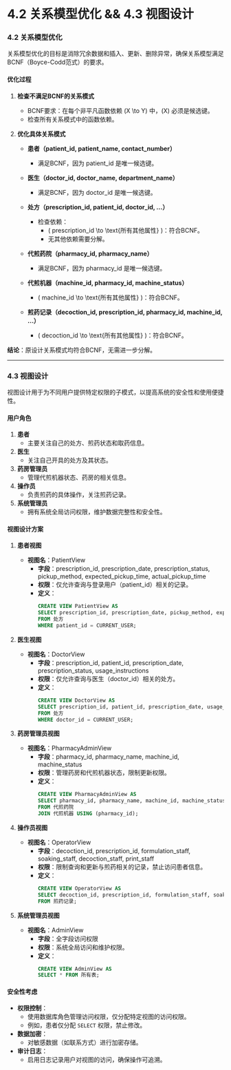 # 4.2 关系模型优化 && 4.3 视图设计

### **4.2 关系模型优化**

关系模型优化的目标是消除冗余数据和插入、更新、删除异常，确保关系模型满足BCNF（Boyce-Codd范式）的要求。

#### **优化过程**
1. **检查不满足BCNF的关系模式**
   - BCNF要求：在每个非平凡函数依赖 \(X \to Y\) 中，\(X\) 必须是候选键。
   - 检查所有关系模式中的函数依赖。

2. **优化具体关系模式**
   - **患者（patient_id, patient_name, contact_number）**  
     - 满足BCNF，因为 patient_id 是唯一候选键。

   - **医生（doctor_id, doctor_name, department_name）**  
     - 满足BCNF，因为 doctor_id 是唯一候选键。

   - **处方（prescription_id, patient_id, doctor_id, ...）**  
     - 检查依赖：
       - \( prescription_id \to \text{所有其他属性} \)：符合BCNF。
       - 无其他依赖需要分解。

   - **代煎药院（pharmacy_id, pharmacy_name）**  
     - 满足BCNF，因为 pharmacy_id 是唯一候选键。

   - **代煎机器（machine_id, pharmacy_id, machine_status）**  
     - \( machine_id \to \text{所有其他属性} \)：符合BCNF。

   - **煎药记录（decoction_id, prescription_id, pharmacy_id, machine_id, ...）**  
     - \( decoction_id \to \text{所有其他属性} \)：符合BCNF。

**结论**：原设计关系模式均符合BCNF，无需进一步分解。

---

### **4.3 视图设计**

视图设计用于为不同用户提供特定权限的子模式，以提高系统的安全性和使用便捷性。

#### **用户角色**
1. **患者**
   - 主要关注自己的处方、煎药状态和取药信息。
2. **医生**
   - 关注自己开具的处方及其状态。
3. **药房管理员**
   - 管理代煎机器状态、药房的相关信息。
4. **操作员**
   - 负责煎药的具体操作，关注煎药记录。
5. **系统管理员**
   - 拥有系统全局访问权限，维护数据完整性和安全性。

#### **视图设计方案**

1. **患者视图**
   - **视图名**：PatientView  
     - **字段**：prescription_id, prescription_date, prescription_status, pickup_method, expected_pickup_time, actual_pickup_time  
     - **权限**：仅允许查询与登录用户（patient_id）相关的记录。  
     - **定义**：
       ```sql
       CREATE VIEW PatientView AS
       SELECT prescription_id, prescription_date, pickup_method, expected_pickup_time, actual_pickup_time
       FROM 处方
       WHERE patient_id = CURRENT_USER;
       ```

2. **医生视图**
   - **视图名**：DoctorView  
     - **字段**：prescription_id, patient_id, prescription_date, prescription_status, usage_instructions  
     - **权限**：仅允许查询与医生（doctor_id）相关的处方。  
     - **定义**：
       ```sql
       CREATE VIEW DoctorView AS
       SELECT prescription_id, patient_id, prescription_date, usage_instructions
       FROM 处方
       WHERE doctor_id = CURRENT_USER;
       ```

3. **药房管理员视图**
   - **视图名**：PharmacyAdminView  
     - **字段**：pharmacy_id, pharmacy_name, machine_id, machine_status  
     - **权限**：管理药房和代煎机器状态，限制更新权限。  
     - **定义**：
       ```sql
       CREATE VIEW PharmacyAdminView AS
       SELECT pharmacy_id, pharmacy_name, machine_id, machine_status
       FROM 代煎药院
       JOIN 代煎机器 USING (pharmacy_id);
       ```

4. **操作员视图**
   - **视图名**：OperatorView  
     - **字段**：decoction_id, prescription_id, formulation_staff, soaking_staff, decoction_staff, print_staff  
     - **权限**：限制查询和更新与煎药相关的记录，禁止访问患者信息。  
     - **定义**：
       ```sql
       CREATE VIEW OperatorView AS
       SELECT decoction_id, prescription_id, formulation_staff, soaking_staff, decoction_staff, print_staff
       FROM 煎药记录;
       ```

5. **系统管理员视图**
   - **视图名**：AdminView  
     - **字段**：全字段访问权限  
     - **权限**：系统全局访问和维护权限。  
     - **定义**：
       ```sql
       CREATE VIEW AdminView AS
       SELECT * FROM 所有表;
       ```

#### **安全性考虑**
- **权限控制**：
  - 使用数据库角色管理访问权限，仅分配特定视图的访问权限。
  - 例如，患者仅分配 `SELECT` 权限，禁止修改。
- **数据加密**：
  - 对敏感数据（如联系方式）进行加密存储。
- **审计日志**：
  - 启用日志记录用户对视图的访问，确保操作可追溯。
